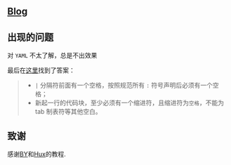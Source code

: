 ## [Blog](https://sunwgit.github.io/)

## 出现的问题

对 `YAML` 不太了解，总是不出效果

最后在[这里](http://www.cnblogs.com/kaiye/archive/2013/04/24/3039346.html)找到了答案：

>   -   `|` 分隔符前面有一个空格，按照规范所有 `:` 符号声明后必须有一个空格；
>   -   新起一行的代码块，至少必须有一个缩进符，且缩进符为`空格`，不能为 tab 制表符等其他空白。

## 致谢

感谢[BY](http://qiubaiying.github.io/)和[Hux](https://github.com/Huxpro/huxpro.github.io)的教程.